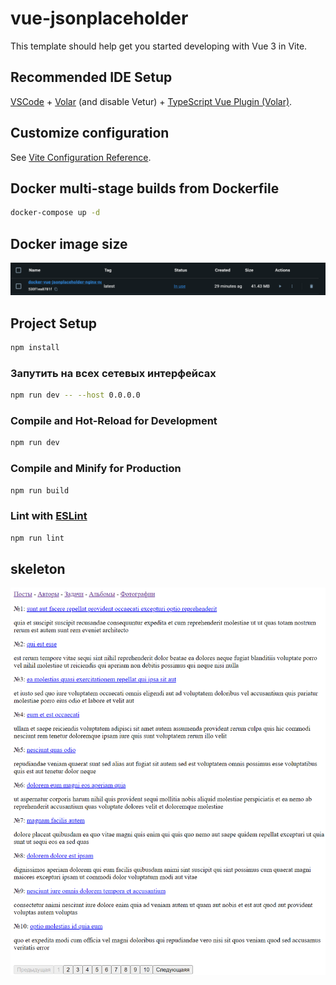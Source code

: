 # vue-jsonplaceholder

This template should help get you started developing with Vue 3 in Vite.

## Recommended IDE Setup

[VSCode](https://code.visualstudio.com/) + [Volar](https://marketplace.visualstudio.com/items?itemName=Vue.volar) (and disable Vetur) + [TypeScript Vue Plugin (Volar)](https://marketplace.visualstudio.com/items?itemName=Vue.vscode-typescript-vue-plugin).

## Customize configuration

See [Vite Configuration Reference](https://vitejs.dev/config/).

## Docker multi-stage builds from Dockerfile

```bash
docker-compose up -d
```

## Docker image size 

![docker](./public/img/Docker-image-size.png "docker")

## Project Setup

```sh
npm install
```

### Запутить на всех сетевых интерфейсах

```sh
npm run dev -- --host 0.0.0.0
```

### Compile and Hot-Reload for Development

```sh
npm run dev
```

### Compile and Minify for Production

```sh
npm run build
```

### Lint with [ESLint](https://eslint.org/)

```sh
npm run lint
```

## skeleton
![skeleton](./public/img/skeleton.png "skeleton")

